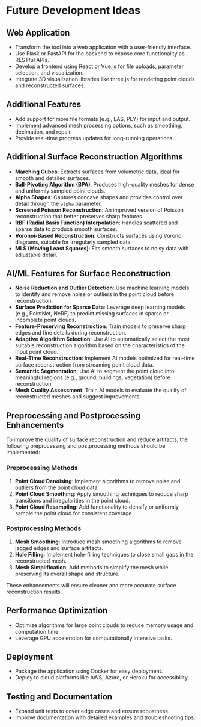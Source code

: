 # Future Development Ideas

## Web Application
- Transform the tool into a web application with a user-friendly interface.
- Use Flask or FastAPI for the backend to expose core functionality as RESTful APIs.
- Develop a frontend using React or Vue.js for file uploads, parameter selection, and visualization.
- Integrate 3D visualization libraries like three.js for rendering point clouds and reconstructed surfaces.

## Additional Features
- Add support for more file formats (e.g., LAS, PLY) for input and output.
- Implement advanced mesh processing options, such as smoothing, decimation, and repair.
- Provide real-time progress updates for long-running operations.

## Additional Surface Reconstruction Algorithms
- **Marching Cubes**: Extracts surfaces from volumetric data, ideal for smooth and detailed surfaces.
- **Ball-Pivoting Algorithm (BPA)**: Produces high-quality meshes for dense and uniformly sampled point clouds.
- **Alpha Shapes**: Captures concave shapes and provides control over detail through the `alpha` parameter.
- **Screened Poisson Reconstruction**: An improved version of Poisson reconstruction that better preserves sharp features.
- **RBF (Radial Basis Function) Interpolation**: Handles scattered and sparse data to produce smooth surfaces.
- **Voronoi-Based Reconstruction**: Constructs surfaces using Voronoi diagrams, suitable for irregularly sampled data.
- **MLS (Moving Least Squares)**: Fits smooth surfaces to noisy data with adjustable detail.

## AI/ML Features for Surface Reconstruction

- **Noise Reduction and Outlier Detection**: Use machine learning models to identify and remove noise or outliers in the point cloud before reconstruction.
- **Surface Prediction for Sparse Data**: Leverage deep learning models (e.g., PointNet, NeRF) to predict missing surfaces in sparse or incomplete point clouds.
- **Feature-Preserving Reconstruction**: Train models to preserve sharp edges and fine details during reconstruction.
- **Adaptive Algorithm Selection**: Use AI to automatically select the most suitable reconstruction algorithm based on the characteristics of the input point cloud.
- **Real-Time Reconstruction**: Implement AI models optimized for real-time surface reconstruction from streaming point cloud data.
- **Semantic Segmentation**: Use AI to segment the point cloud into meaningful regions (e.g., ground, buildings, vegetation) before reconstruction.
- **Mesh Quality Assessment**: Train AI models to evaluate the quality of reconstructed meshes and suggest improvements.

## Preprocessing and Postprocessing Enhancements

To improve the quality of surface reconstruction and reduce artifacts, the following preprocessing and postprocessing methods should be implemented:

### Preprocessing Methods
1. **Point Cloud Denoising**: Implement algorithms to remove noise and outliers from the point cloud data.
2. **Point Cloud Smoothing**: Apply smoothing techniques to reduce sharp transitions and irregularities in the point cloud.
3. **Point Cloud Resampling**: Add functionality to densify or uniformly sample the point cloud for consistent coverage.

### Postprocessing Methods
1. **Mesh Smoothing**: Introduce mesh smoothing algorithms to remove jagged edges and surface artifacts.
2. **Hole Filling**: Implement hole-filling techniques to close small gaps in the reconstructed mesh.
3. **Mesh Simplification**: Add methods to simplify the mesh while preserving its overall shape and structure.

These enhancements will ensure cleaner and more accurate surface reconstruction results.

## Performance Optimization
- Optimize algorithms for large point clouds to reduce memory usage and computation time.
- Leverage GPU acceleration for computationally intensive tasks.

## Deployment
- Package the application using Docker for easy deployment.
- Deploy to cloud platforms like AWS, Azure, or Heroku for accessibility.

## Testing and Documentation
- Expand unit tests to cover edge cases and ensure robustness.
- Improve documentation with detailed examples and troubleshooting tips.